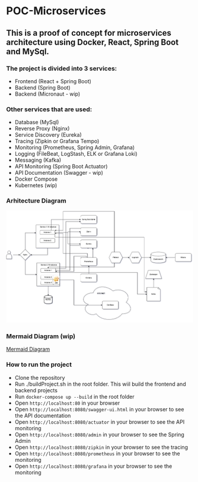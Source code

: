 # POC-Microservices

## This is a proof of concept for microservices architecture using Docker, React, Spring Boot and MySql.

### The project is divided into 3 services:
- Frontend (React + Spring Boot)
- Backend (Spring Boot)
- Backend (Micronaut - wip)

### Other services that are used:
- Database (MySql)
- Reverse Proxy (Nginx)
- Service Discovery (Eureka)
- Tracing (Zipkin or Grafana Tempo)
- Monitoring (Prometheus, Spring Admin, Grafana)
- Logging (FileBeat, LogStash, ELK or Grafana Loki)
- Messaging (Kafka)
- API Monitoring (Spring Boot Actuator)
- API Documentation (Swagger - wip)
- Docker Compose
- Kubernetes (wip)

### Arhitecture Diagram
![Architecture Diagram](diagrama.png)

### Mermaid Diagram (wip)
[Mermaid Diagram](mermaid.md)

### How to run the project
- Clone the repository
- Run ./buildProject.sh in the root folder. This wiil build the frontend and backend projects
- Run `docker-compose up --build` in the root folder
- Open `http://localhost:80` in your browser
- Open `http://localhost:8080/swagger-ui.html` in your browser to see the API documentation
- Open `http://localhost:8080/actuator` in your browser to see the API monitoring
- Open `http://localhost:8080/admin` in your browser to see the Spring Admin
- Open `http://localhost:8080/zipkin` in your browser to see the tracing
- Open `http://localhost:8080/prometheus` in your browser to see the monitoring
- Open `http://localhost:8080/grafana` in your browser to see the monitoring
